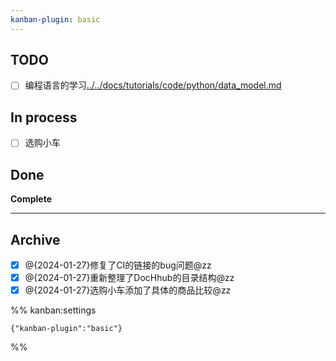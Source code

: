 ```yaml
---
kanban-plugin: basic
---
```


## TODO

- [ ] 编程语言的学习[../../docs/tutorials/code/python/data_model.md](../../docs/tutorials/code/python/data_model.md)

## In process

- [ ] 选购小车

## Done

**Complete**

---

## Archive

- [x] @{2024-01-27}修复了CI的链接的bug问题@zz
- [x] @{2024-01-27}重新整理了DocHhub的目录结构@zz
- [x] @{2024-01-27}选购小车添加了具体的商品比较@zz

%% kanban:settings

```
{"kanban-plugin":"basic"}
```

%%
